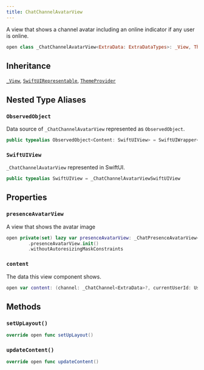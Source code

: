 ```yaml
---
title: ChatChannelAvatarView
---
```


A view that shows a channel avatar including an online indicator if any user is online.

``` swift
open class _ChatChannelAvatarView<ExtraData: ExtraDataTypes>: _View, ThemeProvider, SwiftUIRepresentable 
```

## Inheritance

[`_View`](../_view), [`SwiftUIRepresentable`](../swift-ui-representable), [`ThemeProvider`](../../utils/theme-provider)

## Nested Type Aliases

### `ObservedObject`

Data source of `_ChatChannelAvatarView` represented as `ObservedObject`.

``` swift
public typealias ObservedObject<Content: SwiftUIView> = SwiftUIWrapper<Content> where Content.ExtraData == ExtraData
```

### `SwiftUIView`

`_ChatChannelAvatarView` represented in SwiftUI.

``` swift
public typealias SwiftUIView = _ChatChannelAvatarViewSwiftUIView
```

## Properties

### `presenceAvatarView`

A view that shows the avatar image

``` swift
open private(set) lazy var presenceAvatarView: _ChatPresenceAvatarView<ExtraData> = components
        .presenceAvatarView.init()
        .withoutAutoresizingMaskConstraints
```

### `content`

The data this view component shows.

``` swift
open var content: (channel: _ChatChannel<ExtraData>?, currentUserId: UserId?) 
```

## Methods

### `setUpLayout()`

``` swift
override open func setUpLayout() 
```

### `updateContent()`

``` swift
override open func updateContent() 
```
